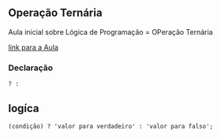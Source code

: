 ## Operação Ternária

Aula inicial sobre Lógica de Programação = OPeração Ternária

[link para a Aula](https://www.udemy.com/course/curso-de-javascript-moderno-do-basico-ao-avancado/learn/lecture/16475382#overview) <br>

###  Declaração 

```
? : 
```
## logíca

```
(condição) ? 'valor para verdadeiro' : 'valor para falso'; 
```